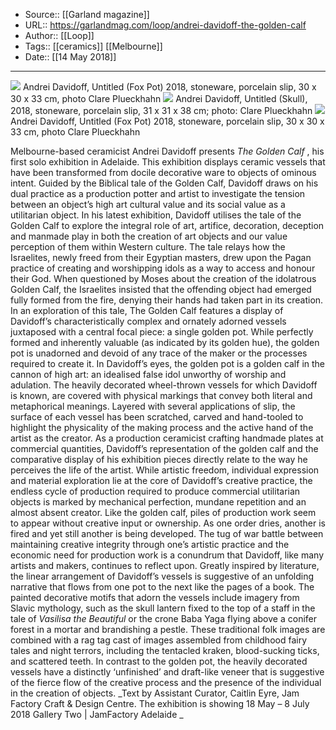 ﻿
  * Source:: [[Garland magazine]]
  * URL:: https://garlandmag.com/loop/andrei-davidoff-the-golden-calf
  * Author:: [[Loop]]
  * Tags:: [[ceramics]] [[Melbourne]]
  * Date:: [[14 May 2018]]


* * *
[![](https://garlandmag.com/wp-content/uploads/2018/05/Andrei-Davidoff-2018_008.jpg)](https://garlandmag.com/wp-content/uploads/2018/05/Andrei-Davidoff-2018_008.jpg)
     Andrei Davidoff, Untitled (Fox Pot) 2018, stoneware, porcelain slip, 30 x 30 x 33 cm, photo Clare Plueckhahn
[![](https://garlandmag.com/wp-content/uploads/2018/05/Andrei-Davidoff-2018_003.jpg)](https://garlandmag.com/wp-content/uploads/2018/05/Andrei-Davidoff-2018_003.jpg)
     Andrei Davidoff, Untitled (Skull), 2018, stoneware, porcelain slip, 31 x 31 x 38 cm; photo: Clare Plueckhahn
[![](https://garlandmag.com/wp-content/uploads/2018/05/Andrei-Davidoff-2018_005.jpg)](https://garlandmag.com/wp-content/uploads/2018/05/Andrei-Davidoff-2018_005.jpg)
     Andrei Davidoff, Untitled (Fox Pot) 2018, stoneware, porcelain slip, 30 x 30 x 33 cm, photo Clare Plueckhahn
  

Melbourne-based ceramicist Andrei Davidoff presents _The Golden Calf_ , his first solo exhibition in Adelaide. This exhibition displays ceramic vessels that have been transformed from docile decorative ware to objects of ominous intent. Guided by the Biblical tale of the Golden Calf, Davidoff draws on his dual practice as a production potter and artist to investigate the tension between an object’s high art cultural value and its social value as a utilitarian object.
In his latest exhibition, Davidoff utilises the tale of the Golden Calf to explore the integral role of art, artifice, decoration, deception and manmade play in both the creation of art objects and our value perception of them within Western culture. The tale relays how the Israelites, newly freed from their Egyptian masters, drew upon the Pagan practice of creating and worshipping idols as a way to access and honour their God. When questioned by Moses about the creation of the idolatrous Golden Calf, the Israelites insisted that the offending object had emerged fully formed from the fire, denying their hands had taken part in its creation.
In an exploration of this tale, The Golden Calf features a display of Davidoff’s characteristically complex and ornately adorned vessels juxtaposed with a central focal piece: a single golden pot. While perfectly formed and inherently valuable (as indicated by its golden hue), the golden pot is unadorned and devoid of any trace of the maker or the processes required to create it. In Davidoff’s eyes, the golden pot is a golden calf in the cannon of high art: an idealised false idol unworthy of worship and adulation.
The heavily decorated wheel-thrown vessels for which Davidoff is known, are covered with physical markings that convey both literal and metaphorical meanings. Layered with several applications of slip, the surface of each vessel has been scratched, carved and hand-tooled to highlight the physicality of the making process and the active hand of the artist as the creator. As a production ceramicist crafting handmade plates at commercial quantities, Davidoff’s representation of the golden calf and the comparative display of his exhibition pieces directly relate to the way he perceives the life of the artist.
While artistic freedom, individual expression and material exploration lie at the core of Davidoff’s creative practice, the endless cycle of production required to produce commercial utilitarian objects is marked by mechanical perfection, mundane repetition and an almost absent creator. Like the golden calf, piles of production work seem to appear without creative input or ownership. As one order dries, another is fired and yet still another is being developed. The tug of war battle between maintaining creative integrity through one’s artistic practice and the economic need for production work is a conundrum that Davidoff, like many artists and makers, continues to reflect upon.
Greatly inspired by literature, the linear arrangement of Davidoff’s vessels is suggestive of an unfolding narrative that flows from one pot to the next like the pages of a book. The painted decorative motifs that adorn the vessels include imagery from Slavic mythology, such as the skull lantern fixed to the top of a staff in the tale of _Vasilisa the Beautiful_ or the crone Baba Yaga flying above a conifer forest in a mortar and brandishing a pestle. These traditional folk images are combined with a rag tag cast of images assembled from childhood fairy tales and night terrors, including the tentacled kraken, blood-sucking ticks, and scattered teeth. In contrast to the golden pot, the heavily decorated vessels have a distinctly ‘unfinished’ and draft-like veneer that is suggestive of the fierce flow of the creative process and the presence of the individual in the creation of objects.
 _Text by Assistant Curator, Caitlin Eyre, Jam Factory Craft & Design Centre. The exhibition is showing 18 May – 8 July 2018 Gallery Two | JamFactory Adelaide _
